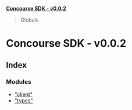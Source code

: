 **[Concourse SDK - v0.0.2](README.md)**

> Globals

# Concourse SDK - v0.0.2

## Index

### Modules

* ["client"](modules/_client_.md)
* ["types"](modules/_types_.md)
